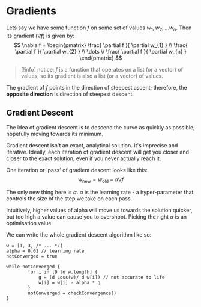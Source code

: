 # Gradients
Lets say we have some function $f$ on some set of values $w_{1}, w_{2}, \dots w_{n}$. 
Then its gradient ($\nabla f$) is given by:
$$
\nabla f = \begin{pmatrix}
\frac{ \partial f }{ \partial w_{1} }  \\
\frac{ \partial f }{ \partial w_{2} }  \\
\dots \\
\frac{ \partial f }{ \partial w_{n} } 
\end{pmatrix}
$$
> [!info] notice: 
> $f$ is a function that operates on a list (or a vector) of values, so its gradient is also a list (or a vector) of values.

The gradient of $f$ points in the direction of steepest ascent; therefore, the **opposite direction** is direction of steepest descent.

## Gradient Descent

The idea of gradient descent is to descend the curve as quickly as possible, hopefully moving towards its minimum.

Gradient descent isn't an exact, analytical solution. It's imprecise and iterative. Ideally, each iteration of gradient descent will get you closer and closer to the exact solution, even if you never actually reach it.

One iteration or 'pass' of gradient descent looks like this:
$$
w_{\text{new}} = w_{\text{old}} - \alpha \nabla f
$$

The only new thing here is $\alpha$. $\alpha$ is the learning rate - a hyper-parameter that controls the size of the step we take on each pass.

Intuitively, higher values of alpha will move us towards the solution quicker, but too high a value can cause you to overshoot. Picking the right $\alpha$ is an optimisation value. 

We can write the whole gradient descent algorithm like so:

```pa
w = [1, 3, /* ... */]
alpha = 0.01 // learning rate
notConverged = true

while notConverged {
		for i in [0 to w.length] {
			g = (d Loss(w)/ d w[i]) // not accurate to life
			w[i] = w[i] - alpha * g
		}
		notConverged = checkConvergence()
}
```
